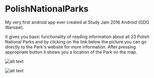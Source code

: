 # PolishNationalParks

My very first android app ever created at Study Jam 2016 Android (GDG Warsaw).

It gives you basic functionality of reading information about all 23 Polish National Parks
and by clicking on the link below the picture you can go directly to the Park's website
for more information. After pressing appropriate button it shows you a location of the Park
on the map.

![alt text](http://i.imgur.com/QU2YUh8.png "App icon")

![alt text](http://i.imgur.com/QONdNyv.png)



